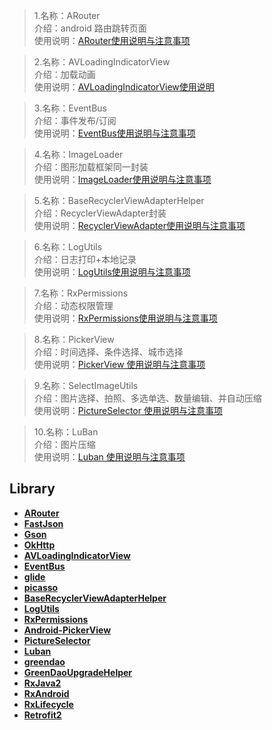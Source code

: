 > 1.名称：ARouter <br>
> 介绍：android 路由跳转页面 <br>
> 使用说明：[ARouter使用说明与注意事项](README_ARouter.md)<br>      

     
>2.名称：AVLoadingIndicatorView <br>
>介绍：加载动画 <br>
>使用说明：[AVLoadingIndicatorView使用说明](README_LoadingView.md)<br>   
     
     
>3.名称：EventBus <br>
>介绍：事件发布/订阅 <br>
>使用说明：[EventBus使用说明与注意事项](README_EventBus.md)

>4.名称：ImageLoader <br>
>介绍：图形加载框架同一封装 <br>
>使用说明：[ImageLoader使用说明与注意事项](README_ImageLoader.md)
   
>5.名称：BaseRecyclerViewAdapterHelper <br>
>介绍：RecyclerViewAdapter封装 <br>
>使用说明：[RecyclerViewAdapter使用说明与注意事项](README_BaseRecyclerViewAdapter.md)

>6.名称：LogUtils <br>
>介绍：日志打印+本地记录  <br>
>使用说明：[LogUtils使用说明与注意事项](README_LogUtils.md)

>7.名称：RxPermissions <br>
>介绍：动态权限管理  <br>
>使用说明：[RxPermissions使用说明与注意事项](README_RxPermissions.md)
  
>8.名称：PickerView <br>
>介绍：时间选择、条件选择、城市选择  <br>
>使用说明：[PickerView 使用说明与注意事项](README_PickerView.md)

>9.名称：SelectImageUtils <br>
>介绍：图片选择、拍照、多选单选、数量编辑、并自动压缩  <br>
>使用说明：[PictureSelector 使用说明与注意事项](README_SelectImageUtils.md)

>10.名称：LuBan <br>
>介绍：图片压缩 <br>
>使用说明：[Luban 使用说明与注意事项](README_LuBan.md)


## Library
+ <strong> [ARouter](https://github.com/alibaba/ARouter)<br>
+ <strong> [FastJson](https://github.com/alibaba/fastjson)<br>
+ <strong> [Gson](https://github.com/google/gson)<br>
+ <strong> [OkHttp](https://github.com/square/okhttp)<br>
+ <strong> [AVLoadingIndicatorView](https://github.com/81813780/AVLoadingIndicatorView)<br>
+ <strong> [EventBus](https://github.com/greenrobot/EventBus)<br>
+ <strong> [glide](https://github.com/bumptech/glide)<br>
+ <strong> [picasso](https://github.com/square/picasso)<br>
+ <strong> [BaseRecyclerViewAdapterHelper](https://github.com/CymChad/BaseRecyclerViewAdapterHelper)<br> 
+ <strong> [LogUtils](https://github.com/pengwei1024/LogUtils)<br>
+ <strong> [RxPermissions](https://github.com/tbruyelle/RxPermissions)<br>
+ <strong> [Android-PickerView](https://github.com/Bigkoo/Android-PickerView)<br>
+ <strong> [PictureSelector](https://github.com/LuckSiege/PictureSelector)<br>
+ <strong> [Luban](https://github.com/Curzibn/Luban)<br>
+ <strong> [greendao](https://github.com/greenrobot/greenDAO)<br>
+ <strong> [GreenDaoUpgradeHelper](https://github.com/yuweiguocn/GreenDaoUpgradeHelper)<br>
+ <strong> [RxJava2](https://github.com/ReactiveX/RxJava)<br>
+ <strong> [RxAndroid](https://github.com/amitshekhariitbhu/RxJava2-Android-Samples)<br>
+ <strong> [RxLifecycle](https://github.com/trello/RxLifecycle)<br>
+ <strong> [Retrofit2](https://square.github.io/retrofit/)<br>



